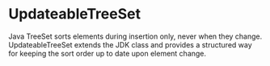 UpdateableTreeSet
=================

Java TreeSet sorts elements during insertion only, never when they change. UpdateableTreeSet extends the JDK class and provides a structured way for keeping the sort order up to date upon element change.